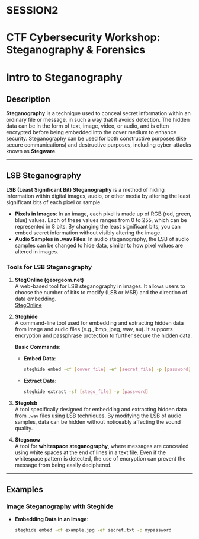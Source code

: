 # SESSION2
# CTF Cybersecurity Workshop: Steganography &amp; Forensics
# Intro to Steganography

## Description

**Steganography** is a technique used to conceal secret information within an ordinary file or message, in such a way that it avoids detection. The hidden data can be in the form of text, image, video, or audio, and is often encrypted before being embedded into the cover medium to enhance security. Steganography can be used for both constructive purposes (like secure communications) and destructive purposes, including cyber-attacks known as **Stegware**.

---

## LSB Steganography

**LSB (Least Significant Bit) Steganography** is a method of hiding information within digital images, audio, or other media by altering the least significant bits of each pixel or sample.

- **Pixels in Images**: In an image, each pixel is made up of RGB (red, green, blue) values. Each of these values ranges from 0 to 255, which can be represented in 8 bits. By changing the least significant bits, you can embed secret information without visibly altering the image.
  [](lsb.png)
- **Audio Samples in .wav Files**: In audio steganography, the LSB of audio samples can be changed to hide data, similar to how pixel values are altered in images.

### Tools for LSB Steganography

1. **StegOnline (georgeom.net)**  
   A web-based tool for LSB steganography in images. It allows users to choose the number of bits to modify (LSB or MSB) and the direction of data embedding.  
   [StegOnline](https://stegonline.georgeom.net/upload)

2. **Steghide**  
   A command-line tool used for embedding and extracting hidden data from image and audio files (e.g., bmp, jpeg, wav, au). It supports encryption and passphrase protection to further secure the hidden data.

   **Basic Commands**:
   - **Embed Data**:
     ```bash
     steghide embed -cf [cover_file] -ef [secret_file] -p [password]
     ```
   - **Extract Data**:
     ```bash
     steghide extract -sf [stego_file] -p [password]
     ```

3. **Stegolsb**  
   A tool specifically designed for embedding and extracting hidden data from `.wav` files using LSB techniques. By modifying the LSB of audio samples, data can be hidden without noticeably affecting the sound quality.

4. **Stegsnow**  
   A tool for **whitespace steganography**, where messages are concealed using white spaces at the end of lines in a text file. Even if the whitespace pattern is detected, the use of encryption can prevent the message from being easily deciphered.

---

## Examples

### Image Steganography with Steghide

- **Embedding Data in an Image**:
   ```bash
   steghide embed -cf example.jpg -ef secret.txt -p mypassword



